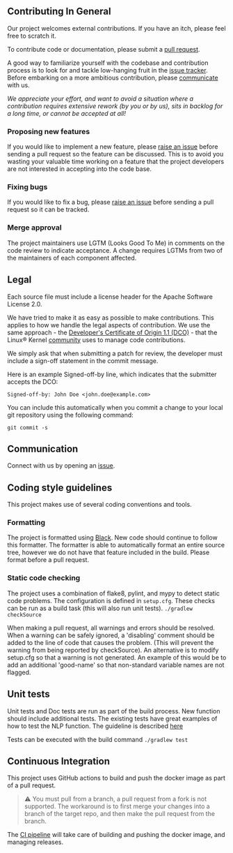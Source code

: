 ## Contributing In General
Our project welcomes external contributions. If you have an itch, please feel
free to scratch it.

To contribute code or documentation, please submit a [pull request](https://github.com/LinuxForHealth/nlp-insights/pulls).

A good way to familiarize yourself with the codebase and contribution process is
to look for and tackle low-hanging fruit in the [issue tracker](https://github.com/LinuxForHealth/nlp-insights/issues).
Before embarking on a more ambitious contribution, please [communicate](#communication) with us.

*We appreciate your effort, and want to avoid a situation where a contribution
requires extensive rework (by you or by us), sits in backlog for a long time, or
cannot be accepted at all!*

### Proposing new features

If you would like to implement a new feature, please [raise an issue](https://github.com/LinuxForHealth/nlp-insights/issue)
before sending a pull request so the feature can be discussed. This is to avoid
you wasting your valuable time working on a feature that the project developers
are not interested in accepting into the code base.

### Fixing bugs

If you would like to fix a bug, please [raise an issue](https://github.com/LinuxForHealth/nlp-insights/issues) before sending a
pull request so it can be tracked.

### Merge approval

The project maintainers use LGTM (Looks Good To Me) in comments on the code
review to indicate acceptance. A change requires LGTMs from two of the
maintainers of each component affected.


## Legal

Each source file must include a license header for the Apache
Software License 2.0.

We have tried to make it as easy as possible to make contributions. This
applies to how we handle the legal aspects of contribution. We use the
same approach - the [Developer's Certificate of Origin 1.1 (DCO)](https://github.com/hyperledger/fabric/blob/master/docs/source/DCO1.1.txt) - that the Linux® Kernel [community](https://elinux.org/Developer_Certificate_Of_Origin)
uses to manage code contributions.

We simply ask that when submitting a patch for review, the developer
must include a sign-off statement in the commit message.

Here is an example Signed-off-by line, which indicates that the
submitter accepts the DCO:

```
Signed-off-by: John Doe <john.doe@example.com>
```

You can include this automatically when you commit a change to your
local git repository using the following command:

```
git commit -s
```

## Communication
Connect with us by opening an [issue](https://github.com/LinuxForHealth/nlp-insights/issues).

## Coding style guidelines
This project makes use of several coding conventions and tools.

### Formatting
The project is formatted using [Black](https://black.readthedocs.io/en/stable/). New code should continue to follow this formatter. The formatter is able to automatically format an entire source tree, however we do not have that feature included in the build. Please format before a pull request.


### Static code checking
The project uses a combination of flake8, pylint, and mypy to detect static code problems. The configuration is defined in `setup.cfg`. These checks can be run as a build task (this will also run unit tests).
`./gradlew checkSource`

When making a pull request, all warnings and errors should be resolved. When a warning can be safely ignored, a 'disabling' comment should be added to the line of code that causes the problem. (This will prevent the warning from being reported by checkSource). An alternative is to modify setup.cfg so that a warning is not generated. An example of this would be to add an additional 'good-name' so that non-standard variable names are not flagged.

## Unit tests
Unit tests and Doc tests are run as part of the build process. New function should include additional tests. The existing tests have great examples of how to test the NLP function. The guideline is described [here](./Unit_Tests.md)

Tests can be executed with the build command
`./gradlew test`

## Continuous Integration
This project uses GitHub actions to build and push the docker image as part of a pull request. 
> :warning: You must pull from a branch, a pull request from a fork is not supported. The workaround is to first merge your changes into a branch of the target repo, and then make the pull request from the branch.

The [CI pipeline](./CI.md) will take care of building and pushing the docker image, and managing releases.
